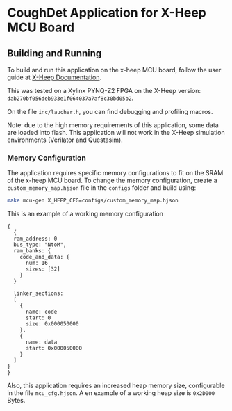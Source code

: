 # CoughDet Application for X-Heep MCU Board

## Building and Running

To build and run this application on the x-heep MCU board, follow the user guide at [X-Heep Documentation](https://x-heep.readthedocs.io/en/latest/index.html). 


This was tested on a Xylinx PYNQ-Z2 FPGA on the X-Heep version: `dab270bf056deb933e1f064037a7af8c30bd05b2`. 

On the file `inc/laucher.h`, you can find debugging and profiling macros.

Note: due to the high memory requirements of this application, some data are loaded into flash. This application will not work in the X-Heep simulation environments (Verilator and Questasim).

### Memory Configuration

The application requires specific memory configurations to fit on the SRAM of the x-heep MCU board. To change the memory configuration, create a `custom_memory_map.hjson` file in the `configs` folder and build using:

```bash
make mcu-gen X_HEEP_CFG=configs/custom_memory_map.hjson
```

This is an example of a working memory configuration 
```hjson
{
  {
  ram_address: 0
  bus_type: "NtoM",
  ram_banks: {
    code_and_data: {
      num: 16
      sizes: [32]
    }
  }

  linker_sections:
  [
    {
      name: code
      start: 0
      size: 0x000050000   
    },
    {
      name: data
      start: 0x000050000
    }
  ]
}
}
```
Also, this application requires an increased heap memory size, configurable in the file `mcu_cfg.hjson`. A en example of a working heap size is `0x2D000` Bytes.
